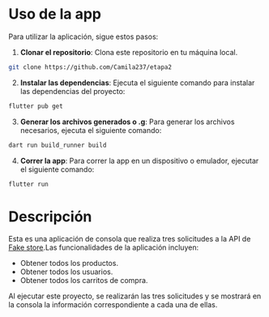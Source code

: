 # Uso de la app
Para utilizar la aplicación, sigue estos pasos:

1. **Clonar el repositorio**:
Clona este repositorio en tu máquina local.
```bash
git clone https://github.com/Camila237/etapa2
```

2. **Instalar las dependencias**: 
Ejecuta el siguiente comando para instalar las dependencias del proyecto:
```bash
flutter pub get
```

3. **Generar los archivos generados o .g**:
Para generar los archivos necesarios, ejecuta el siguiente comando:
```bash
dart run build_runner build
```

4. **Correr la app**:
Para correr la app en un dispositivo o emulador, ejecutar el siguiente comando:
```bash
flutter run
```

# Descripción
Esta es una aplicación de consola que realiza tres solicitudes a la API de [Fake store](https://fakestoreapi.com/).Las funcionalidades de la aplicación incluyen:

- Obtener todos los productos. 
- Obtener todos los usuarios. 
- Obtener todos los carritos de compra.

Al ejecutar este proyecto, se realizarán las tres solicitudes y se mostrará en la consola la información correspondiente a cada una de ellas.